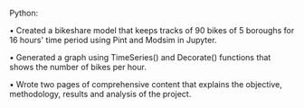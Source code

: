 Python:

•	Created a bikeshare model that keeps tracks of 90 bikes of 5 boroughs for 16 hours' time period using Pint and Modsim in Jupyter.

•	Generated a graph using TimeSeries() and Decorate() functions that shows the number of bikes per hour.

•	Wrote two pages of comprehensive content that explains the objective, methodology, results and analysis of the project.
